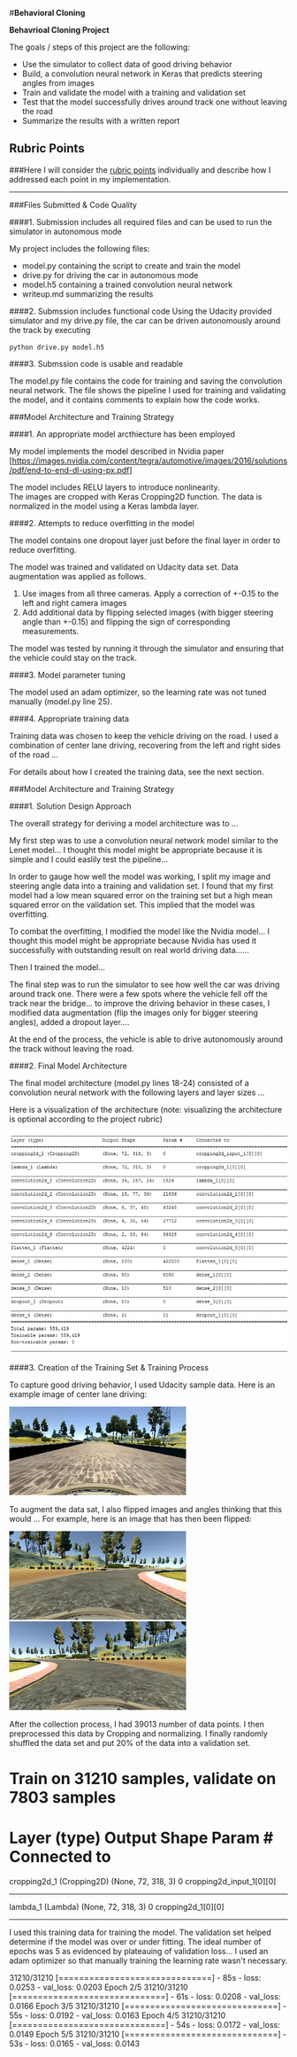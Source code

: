 #**Behavioral Cloning** 

**Behavrioal Cloning Project**

The goals / steps of this project are the following:
* Use the simulator to collect data of good driving behavior
* Build, a convolution neural network in Keras that predicts steering angles from images
* Train and validate the model with a training and validation set
* Test that the model successfully drives around track one without leaving the road
* Summarize the results with a written report


[//]: # (Image References)

[image1]: ./examples/model.jpg "Model Visualization"
[image2]: ./examples/center.jpg "Center Driving"
[image3]: ./examples/placeholder_small.png "Recovery Image"
[image4]: ./examples/placeholder_small.png "Recovery Image"
[image5]: ./examples/placeholder_small.png "Recovery Image"
[image6]: ./examples/original.jpg "Normal Image"
[image7]: ./examples/flipped.jpg "Flipped Image"

## Rubric Points
###Here I will consider the [rubric points](https://review.udacity.com/#!/rubrics/432/view) individually and describe how I addressed each point in my implementation.  

---
###Files Submitted & Code Quality

####1. Submission includes all required files and can be used to run the simulator in autonomous mode

My project includes the following files:
* model.py containing the script to create and train the model
* drive.py for driving the car in autonomous mode
* model.h5 containing a trained convolution neural network 
* writeup.md summarizing the results

####2. Submssion includes functional code
Using the Udacity provided simulator and my drive.py file, the car can be driven autonomously around the track by executing 
```
python drive.py model.h5
```

####3. Submssion code is usable and readable

The model.py file contains the code for training and saving the convolution neural network. The file shows the pipeline I used for training and validating the model, and it contains comments to explain how the code works.

###Model Architecture and Training Strategy

####1. An appropriate model arcthiecture has been employed

My model implements the model described in Nvidia paper [https://images.nvidia.com/content/tegra/automotive/images/2016/solutions/pdf/end-to-end-dl-using-px.pdf]

The model includes RELU layers to introduce nonlinearity. </br>
The images are cropped with Keras Cropping2D function. The data is normalized in the model using a Keras lambda layer. 

####2. Attempts to reduce overfitting in the model

The model contains one dropout layer just before the final layer in order to reduce overfitting. 

The model was trained and validated on Udacity data set. Data augmentation was applied as follows. </br>
1. Use images from all three cameras. Apply a correction of +-0.15 to the left and right camera images </br>
2. Add additional data by flipping selected images (with bigger steering angle than +-0.15) and flipping the sign of corresponding measurements. 

The model was tested by running it through the simulator and ensuring that the vehicle could stay on the track.

####3. Model parameter tuning

The model used an adam optimizer, so the learning rate was not tuned manually (model.py line 25).

####4. Appropriate training data

Training data was chosen to keep the vehicle driving on the road. I used a combination of center lane driving, recovering from the left and right sides of the road ... 

For details about how I created the training data, see the next section. 

###Model Architecture and Training Strategy

####1. Solution Design Approach

The overall strategy for deriving a model architecture was to ...

My first step was to use a convolution neural network model similar to the Lenet model... I thought this model might be appropriate because it is simple and I could easlily test the pipeline...

In order to gauge how well the model was working, I split my image and steering angle data into a training and validation set. I found that my first model had a low mean squared error on the training set but a high mean squared error on the validation set. This implied that the model was overfitting. 

To combat the overfitting, I modified the model like the Nvidia model... I thought this model might be appropriate because Nvidia has used it successfully with outstanding result on real world driving data......

Then I trained the model... 

The final step was to run the simulator to see how well the car was driving around track one. There were a few spots where the vehicle fell off the track near the bridge... to improve the driving behavior in these cases, I modified data augmentation (flip the images only for bigger steering angles), added a dropout layer....

At the end of the process, the vehicle is able to drive autonomously around the track without leaving the road.

####2. Final Model Architecture

The final model architecture (model.py lines 18-24) consisted of a convolution neural network with the following layers and layer sizes ...

Here is a visualization of the architecture (note: visualizing the architecture is optional according to the project rubric)

![alt text][image1]

####3. Creation of the Training Set & Training Process

To capture good driving behavior, I used Udacity sample data. Here is an example image of center lane driving:

![alt text][image2]

To augment the data sat, I also flipped images and angles thinking that this would ... For example, here is an image that has then been flipped:

![alt text][image6]
![alt text][image7]

After the collection process, I had 39013 number of data points. I then preprocessed this data by Cropping and normalizing. 
I finally randomly shuffled the data set and put 20% of the data into a validation set. 

Train on 31210 samples, validate on 7803 samples
====================================================================================================
Layer (type)                     Output Shape          Param #     Connected to                     
====================================================================================================
cropping2d_1 (Cropping2D)        (None, 72, 318, 3)    0           cropping2d_input_1[0][0]         
____________________________________________________________________________________________________
lambda_1 (Lambda)                (None, 72, 318, 3)    0           cropping2d_1[0][0]               
____________________________________________________________________________________________________



I used this training data for training the model. The validation set helped determine if the model was over or under fitting. The ideal number of epochs was 5 as evidenced by plateauing of validation loss... I used an adam optimizer so that manually training the learning rate wasn't necessary.

31210/31210 [==============================] - 85s - loss: 0.0253 - val_loss: 0.0203
Epoch 2/5
31210/31210 [==============================] - 61s - loss: 0.0208 - val_loss: 0.0166
Epoch 3/5
31210/31210 [==============================] - 55s - loss: 0.0192 - val_loss: 0.0163
Epoch 4/5
31210/31210 [==============================] - 54s - loss: 0.0172 - val_loss: 0.0149
Epoch 5/5
31210/31210 [==============================] - 53s - loss: 0.0165 - val_loss: 0.0143
